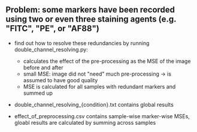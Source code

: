 ## Problem: some markers have been recorded using two or even three staining agents (e.g. "FITC", "PE", or "AF88")

- find out how to resolve these redundancies by running double_channel_resolving.py:
    - calculates the effect of the pre-processing as the MSE of the image before and after
    - small MSE: image did not "need" much pre-processing -> is assumed to have good quality
    - MSE is calculated for all samples with redundant markers and summed up

- double_channel_resolving_{condition}.txt contains global results
- effect_of_preprocessing.csv contains sample-wise marker-wise MSEs, gloabl results are calculated by summing across samples
